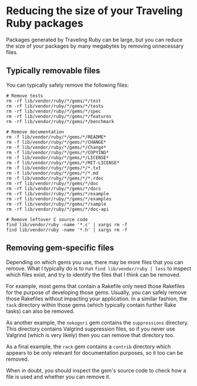 # Reducing the size of your Traveling Ruby packages

Packages generated by Traveling Ruby can be large, but you can reduce the size of your packages by many megabytes by removing unnecessary files.

## Typically removable files

You can typically safely remove the following files:


    # Remove tests
    rm -rf lib/vendor/ruby/*/gems/*/test
    rm -rf lib/vendor/ruby/*/gems/*/tests
    rm -rf lib/vendor/ruby/*/gems/*/spec
    rm -rf lib/vendor/ruby/*/gems/*/features
    rm -rf lib/vendor/ruby/*/gems/*/benchmark

    # Remove documentation
    rm -f lib/vendor/ruby/*/gems/*/README*
    rm -f lib/vendor/ruby/*/gems/*/CHANGE*
    rm -f lib/vendor/ruby/*/gems/*/Change*
    rm -f lib/vendor/ruby/*/gems/*/COPYING*
    rm -f lib/vendor/ruby/*/gems/*/LICENSE*
    rm -f lib/vendor/ruby/*/gems/*/MIT-LICENSE*
    rm -f lib/vendor/ruby/*/gems/*/*.txt
    rm -f lib/vendor/ruby/*/gems/*/*.md
    rm -f lib/vendor/ruby/*/gems/*/*.rdoc
    rm -rf lib/vendor/ruby/*/gems/*/doc
    rm -rf lib/vendor/ruby/*/gems/*/docs
    rm -rf lib/vendor/ruby/*/gems/*/example
    rm -rf lib/vendor/ruby/*/gems/*/examples
    rm -rf lib/vendor/ruby/*/gems/*/sample
    rm -rf lib/vendor/ruby/*/gems/*/doc-api

    # Remove leftover C source code
    find lib/vendor/ruby -name '*.c' | xargs rm -f
    find lib/vendor/ruby -name '*.h' | xargs rm -f

## Removing gem-specific files

Depending on which gems you use, there may be more files that you can remove. What I typically do is to run `find lib/vendor/ruby | less` to inspect which files exist, and try to identify the files that I think can be removed.

For example, most gems that contain a Rakefile only need those Rakefiles for the purpose of developing those gems. Usually, you can safely remove those Rakefiles without impacting your application. In a similar fashion, the `task` directory within those gems (which typically contain further Rake tasks) can also be removed.

As another example, the `nokogori` gem contains the `suppressions` directory. This directory contains Valgrind suppression files, so if you never use Valgrind (which is very likely) then you can remove that directory too.

As a final example, the `rack` gem contains a `contrib` directory which appears to be only relevant for documentation purposes, so it too can be removed.

When in doubt, you should inspect the gem's source code to check how a file is used and whether you can remove it.
